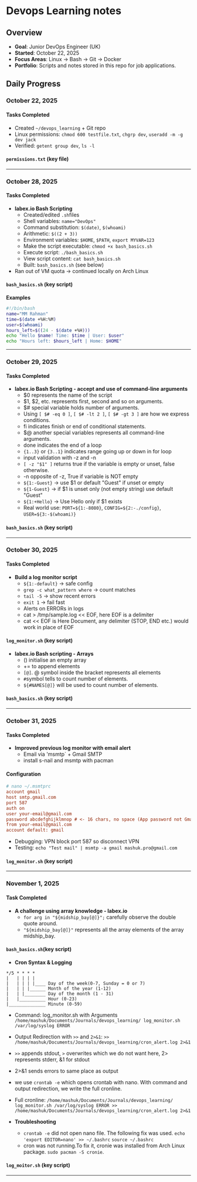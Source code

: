 # Devops Learning notes

## Overview
- **Goal**: Junior DevOps Engineer (UK)
- **Started**: October 22, 2025
- **Focus Areas**: Linux -> Bash -> Git -> Docker
- **Portfolio**: Scripts and notes stored in this repo for job applications.

## Daily Progress

### October 22, 2025
#### Tasks Completed
- Created `~/devops_learning` + Git repo
- Linux permissions: `chmod 600 testfile.txt`, `chgrp dev`, `useradd -m -g dev jack`
- Verified: `getent group dev`,  `ls -l`

#### `permissions.txt` (key file)

---

### October 28, 2025
#### Tasks Completed
- **labex.io Bash Scripting**
	- Created/edited `.sh`files
	- Shell variables: `name="DevOps"`
	- Command substitution: `$(date)`, `$(whoami)`
	- Arithmetic: `$((2 + 3))`
	- Environment variables: `$HOME`, `$PATH`, `export MYVAR=123`
	- Make the script executable: `chmod +x bash_basics.sh`
	- Execute script: `./bash_basics.sh`
	- View script content: `cat bash_basics.sh`
	- Built: `bash_basics.sh` (see below)
- Ran out of VM quota -> continued locally on Arch Linux

#### `bash_basics.sh` (key script)

**Examples**
```bash
#!/bin/bash
name="MM Rahman"
time=$(date +%H:%M)
user=$(whoami)
hours_left=$((24 - $(date +%H)))
echo "Hello $name! Time: $time | User: $user"
echo "Hours left: $hours_left | Home: $HOME"
```
---

### October 29, 2025
#### Tasks Completed
- **labex.io Bash Scripting - accept and use of command-line arguments**
	- $0 represents the name of the script
	- $1, $2, etc. represents first, second and so on arguments.
	- $# special variable holds number of arguments.
	- Using `[ $# -eq 0 ]`, `[ $# -lt 2 ]`, `[ $# -gt 3 ]` are how we express conditions.
	- fi indicates finish or end of conditional statements.
	- $@ another special variables represents all command-line arguments.
	- done indicates the end of a loop
	- `{1..3}` or `{3..1}` indicates range going up or down in for loop
	- input validation with -z and -n
	- `[ -z "$1" ]` returns true if the variable is empty or unset, false otherwise.
	- -n opposite of -z, True if variable is NOT empty
	- `${1:-Guest}` -> use $1 or default "Guest" if unset or empty
	- `${1-Guest}` -> if $1 is unset only (not empty string) use default "Guest"
	- `${1:+Hello}` -> Use Hello only if $1 exists
	- Real world use: `PORT=${1:-8080}`, `CONFIG=${2:-./config}`, `USER=${3:-$(whoami)}`
	
#### `bash_basics.sh` (key script)
---

### October 30, 2025
#### Tasks Completed
- **Build a log monitor script**
	- `${1:-default}` -> safe config
	- `grep -c what_pattern where` -> count matches
	- `tail -5` -> show recent errors
	- `exit 1` -> fail fast
	- Alerts on ERRORs in logs
	- cat > /tmp/sample.log << EOF, here EOF is a delimiter
	- cat  << EOF is Here Document, any delimiter (STOP, END etc.) would work in place of EOF

#### `log_monitor.sh` (key script)

- **labex.io Bash scripting - Arrays**
	- () initialise an empty array
	- += to append elements
	- `[@]`. @ symbol inside the bracket represents all elements
	- `#`symbol tells to count number of elements.
	- `${#NAMES[@]}` will be used to count number of elements.	

#### `bash_basics.sh` (key script)
---

### October 31, 2025
#### Tasks Completed
- **Improved previous log monitor with email alert**
	- Email via 'msmtp` + Gmail SMTP
	- install s-nail and msmtp with pacman
#### **Configuration**
```ini
# nano ~/.msmtprc
account gmail
host smtp.gmail.com
port 587
auth on
user your-email@gmail.com
password abcdefghijklmnop # <- 16 chars, no space (App password not Gmail password, create one from Google)
from your-email@gmail.com
account default: gmail
```
- Debugging: VPN block port 587 so disconnect VPN
- Testing: `echo "Test mail" | msmtp -a gmail mashuk.pro@gmail.com`

#### `log_monitor.sh` (key script)
---

### November 1, 2025
#### Task Completed
- **A challenge using array knowledge - labex.io**
	- `for arg in "${midship_bay[@]}";` carefully observe the double quote around. 
	- `"${midship_bay[@]}"` represents all the array elements of the array midship_bay.

#### `bash_basics.sh`(key script)

- **Cron Syntax & Logging**
```cron
*/5 * * * *
|   | | | |
|   | | | |____ Day of the week(0-7, Sunday = 0 or 7)
|   | | |______ Month of the year (1-12)
|   | |________ Day of the month (1 - 31)
|   |__________ Hour (0-23)
|______________ Minute (0-59)

```
- Command: log_monitor.sh with Arguments `/home/mashuk/Documents/Journals/devops_learning/ log_monitor.sh /var/log/syslog ERROR`
- Output Redirection with `>>` and `2>&1`: `>> /home/mashuk/Documents/Journals/devops_learning/cron_alert.log 2>&1`
- `>>` appends stdout, `>` overwrites which we do not want here, 2> represents stderr, &1 for stdout
- 2>&1 sends errors to same place as output
- we use `crontab -e` which opens crontab with nano. With command and output redirection, we write the full cronline.
- Full cronline: `/home/mashuk/Documents/Journals/devops_learning/ log_monitor.sh /var/log/syslog ERROR >> /home/mashuk/Documents/Journals/devops_learning/cron_alert.log 2>&1`

- **Troubleshooting**
	- `crontab -e` did not open nano file. The following fix was used.
	 `echo 'export EDITOR=nano' >> ~/.bashrc`
	 `source ~/.bashrc`
	- cron was not running.To fix it, cronie was installed from Arch Linux package. `sudo pacman -S cronie`.

#### `log_moitor.sh` (key script)
---